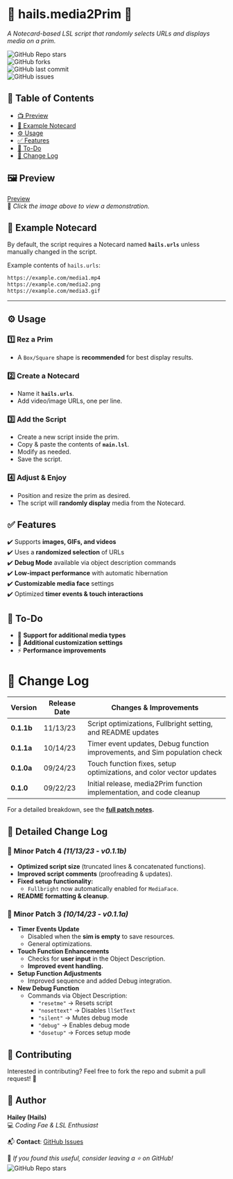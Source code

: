 # 🎥 hails.media2Prim 📡  
*A Notecard-based LSL script that randomly selects URLs and displays media on a prim.*

![GitHub Repo stars](https://img.shields.io/github/stars/Hailey-Ross/hails.media2Prim?style=social)  
![GitHub forks](https://img.shields.io/github/forks/Hailey-Ross/hails.media2Prim?style=social)  
![GitHub last commit](https://img.shields.io/github/last-commit/Hailey-Ross/hails.media2Prim/main)  
![GitHub issues](https://img.shields.io/github/issues/Hailey-Ross/hails.media2Prim)

## 📌 Table of Contents  
- [📺 Preview](#preview)  
- [📜 Example Notecard](#example-notecard)  
- [⚙️ Usage](#usage)  
- [✅ Features](#features)  
- [📌 To-Do](#to-do)  
- [📝 Change Log](#change-log)  

## 🖼️ Preview  
[Preview](https://i.imgur.com/lMoRjGc.gif)  
🔗 *Click the image above to view a demonstration.*

## 📜 Example Notecard  
By default, the script requires a Notecard named **`hails.urls`** unless manually changed in the script.

Example contents of `hails.urls`:
```txt
https://example.com/media1.mp4
https://example.com/media2.png
https://example.com/media3.gif
```

---

## ⚙️ Usage  

### 1️⃣ **Rez a Prim**  
- A `Box/Square` shape is **recommended** for best display results.  

### 2️⃣ **Create a Notecard**  
- Name it **`hails.urls`**.  
- Add video/image URLs, one per line.  

### 3️⃣ **Add the Script**  
- Create a new script inside the prim.  
- Copy & paste the contents of **`main.lsl`**.  
- Modify as needed.  
- Save the script.  

### 4️⃣ **Adjust & Enjoy**  
- Position and resize the prim as desired.  
- The script will **randomly display** media from the Notecard.  

## ✅ Features  
✔️ Supports **images, GIFs, and videos**  
✔️ Uses a **randomized selection** of URLs  
✔️ **Debug Mode** available via object description commands  
✔️ **Low-impact performance** with automatic hibernation  
✔️ **Customizable media face** settings  
✔️ Optimized **timer events & touch interactions**  

## 📌 To-Do  
- 🔄 **Support for additional media types**  
- 🔧 **Additional customization settings**  
- ⚡ **Performance improvements**  

# 📝 Change Log  

| **Version** | **Release Date** | **Changes & Improvements** |
|------------|----------------|-----------------------------|
| **0.1.1b** | 11/13/23 | Script optimizations, Fullbright setting, and README updates |
| **0.1.1a** | 10/14/23 | Timer event updates, Debug function improvements, and Sim population check |
| **0.1.0a** | 09/24/23 | Touch function fixes, setup optimizations, and color vector updates |
| **0.1.0**  | 09/22/23 | Initial release, media2Prim function implementation, and code cleanup |

For a detailed breakdown, see the **[full patch notes](#detailed-change-log).**

## 📂 Detailed Change Log  

### 🔹 **Minor Patch 4** *(11/13/23 - v0.1.1b)*  
- **Optimized script size** (truncated lines & concatenated functions).  
- **Improved script comments** (proofreading & updates).  
- **Fixed setup functionality:**  
  - `Fullbright` now automatically enabled for `MediaFace`.  
- **README formatting & cleanup**.  

### 🔹 **Minor Patch 3** *(10/14/23 - v0.1.1a)*  
- **Timer Events Update**  
  - Disabled when the **sim is empty** to save resources.  
  - General optimizations.  
- **Touch Function Enhancements**  
  - Checks for **user input** in the Object Description.  
  - **Improved event handling.**  
- **Setup Function Adjustments**  
  - Improved sequence and added Debug integration.  
- **New Debug Function**  
  - Commands via Object Description:  
    - `"resetme"` → Resets script  
    - `"nosettext"` → Disables `llSetText`  
    - `"silent"` → Mutes debug mode  
    - `"debug"` → Enables debug mode  
    - `"dosetup"` → Forces setup mode  

## 🔧 Contributing  
Interested in contributing? Feel free to fork the repo and submit a pull request! 🎉  

## 👤 Author  
**Hailey (Hails)**  
💻 *Coding Fae & LSL Enthusiast*  
  
📬 **Contact**: [GitHub Issues](https://github.com/Hailey-Ross/hails.media2Prim/issues)  
  
  
💜 *If you found this useful, consider leaving a ⭐ on GitHub!*  
![GitHub Repo stars](https://img.shields.io/github/stars/Hailey-Ross/hails.media2Prim?style=social)
